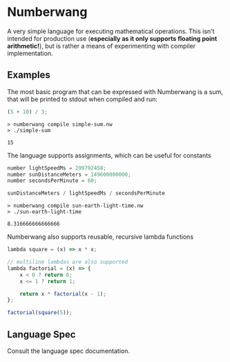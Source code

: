 # Numberwang

A very simple language for executing mathematical operations. This isn't intended for production use (**especially as it only supports floating point arithmetic!**), but is rather a means of experimenting with compiler implementation.


## Examples

The most basic program that can be expressed with Numberwang is a sum, that will be printed to stdout when compiled and run:

```js
(5 + 10) / 3;
```

```
> numberwang compile simple-sum.nw
> ./simple-sum

15
```

The language supports assignments, which can be useful for constants

```js
number lightSpeedMs = 299792458;
number sunDistanceMeters = 149600000000;
number secondsPerMinute = 60;

sunDistanceMeters / lightSpeedMs / secondsPerMinute
```

```
> numberwang compile sun-earth-light-time.nw
> ./sun-earth-light-time

8.316666666666666
```

Numberwang also supports reusable, recursive lambda functions

```js
lambda square = (x) => x * x;

// multiline lambdas are also supported
lambda factorial = (x) => {
    x < 0 ? return 0;
    x <= 1 ? return 1;

    return x * factorial(x - 1);
};

factorial(square(5));
```

## Language Spec

Consult the language spec documentation.
